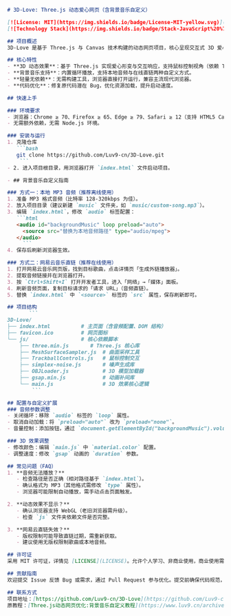 ```markdown
# 3D-Love: Three.js 动态爱心网页（含背景音乐自定义）

[![License: MIT](https://img.shields.io/badge/License-MIT-yellow.svg)](https://opensource.org/licenses/MIT)
[![Technology Stack](https://img.shields.io/badge/Stack-JavaScript%20%7C%20Three.js%20%7C%20Canvas-blue.svg)](https://threejs.org/)

## 项目概述
3D-Love 是基于 Three.js 与 Canvas 技术构建的动态网页项目，核心呈现交互式 3D 爱心动画效果。项目在开源代码基础上优化，修复兼容性问题与性能瓶颈，新增背景音乐自定义功能，提供沉浸式体验，适用于个人展示、节日祝福等场景。

## 核心特性
- **3D 动态效果**：基于 Three.js 实现爱心形变与交互响应，支持鼠标控制视角（依赖 TrackballControls）。
- **背景音乐支持**：内置循环播放，支持本地音频与在线直链两种自定义方式。
- **轻量无依赖**：无需构建工具，浏览器直接打开运行，兼容主流现代浏览器。
- **代码优化**：修复原代码潜在 Bug，优化资源加载，提升启动速度。

## 快速上手

### 环境要求
- 浏览器：Chrome ≥ 70、Firefox ≥ 65、Edge ≥ 79、Safari ≥ 12（支持 HTML5 Canvas 与 Audio API）。
- 无需额外依赖，无需 Node.js 环境。

### 安装与运行
1. 克隆仓库
   ```bash
   git clone https://github.com/Luv9-cn/3D-Love.git
    ```                                                            
- 2. 进入项目根目录，用浏览器打开 `index.html` 文件启动项目。

- ## 背景音乐自定义指南

### 方式一：本地 MP3 音频（推荐离线使用）
1. 准备 MP3 格式音频（比特率 128-320kbps 为佳）。
2. 放入项目目录（建议新建 `music` 文件夹，如 `music/custom-song.mp3`）。
3. 编辑 `index.html`，修改 `audio` 标签配置：
   ```html
   <audio id="backgroundMusic" loop preload="auto">
     <source src="替换为本地音频路径" type="audio/mpeg">
   </audio>
     ```
4. 保存后刷新浏览器生效。

### 方式二：网易云音乐直链（推荐在线使用）
1. 打开网易云音乐网页版，找到目标歌曲，点击详情页「生成外链播放器」。
2. 提取音频链接并在浏览器打开。
3. 按 `Ctrl+Shift+I` 打开开发者工具，进入「网络」→「媒体」面板。
4. 刷新音频页面，复制目标请求的「请求 URL」（音频直链）。
5. 替换 `index.html` 中 `<source>` 标签的 `src` 属性，保存刷新即可。

## 项目结构
       ```
3D-Love/
├── index.html          # 主页面（含音频配置、DOM 结构）
├── favicon.ico         # 网页图标
└── js/                 # 核心依赖脚本
    ├── three.min.js       # Three.js 核心库
    ├── MeshSurfaceSampler.js  # 曲面采样工具
    ├── TrackballControls.js   # 鼠标控制交互
    ├── simplex-noise.js       # 噪声生成库
    ├── OBJLoader.js           # 3D 模型加载器
    ├── gsap.min.js            # 动画补间库
    └── main.js                # 3D 效果核心逻辑
        ```

## 配置与自定义扩展
### 音频参数调整
- 关闭循环：移除 `audio` 标签的 `loop` 属性。
- 取消自动加载：将 `preload="auto"` 改为 `preload="none"`。
- 音量控制：添加按钮，通过 `document.getElementById("backgroundMusic").volume` 控制。

### 3D 效果调整
- 修改颜色：编辑 `main.js` 中 `material.color` 配置。
- 调整速度：修改 `gsap` 动画的 `duration` 参数。

## 常见问题（FAQ）
1. **音频无法播放？**
   - 检查路径是否正确（相对路径基于 `index.html`）。
   - 确认格式为 MP3（其他格式需修改 `type` 属性）。
   - 浏览器可能限制自动播放，需手动点击页面触发。

2. **动态效果不显示？**
   - 确认浏览器支持 WebGL（老旧浏览器需升级）。
   - 检查 `js` 文件夹依赖文件是否完整。

3. **网易云直链失效？**
   - 版权限制可能导致直链过期，需重新获取。
   - 建议使用无版权限制歌曲或本地音频。

## 许可证
采用 MIT 许可证，详情见 [LICENSE](LICENSE)。允许个人学习、非商业使用，商业使用需联系作者授权。

## 贡献指南
欢迎提交 Issue 反馈 Bug 或需求，通过 Pull Request 参与优化。提交前确保代码规范，无破坏性修改。

## 联系方式
项目地址：[https://github.com/Luv9-cn/3D-Love](https://github.com/Luv9-cn/3D-Love)
原教程：[Three.js动态网页优化:背景音乐自定义教程](https://www.luv9.cn/archives/t5jgvsVX)
